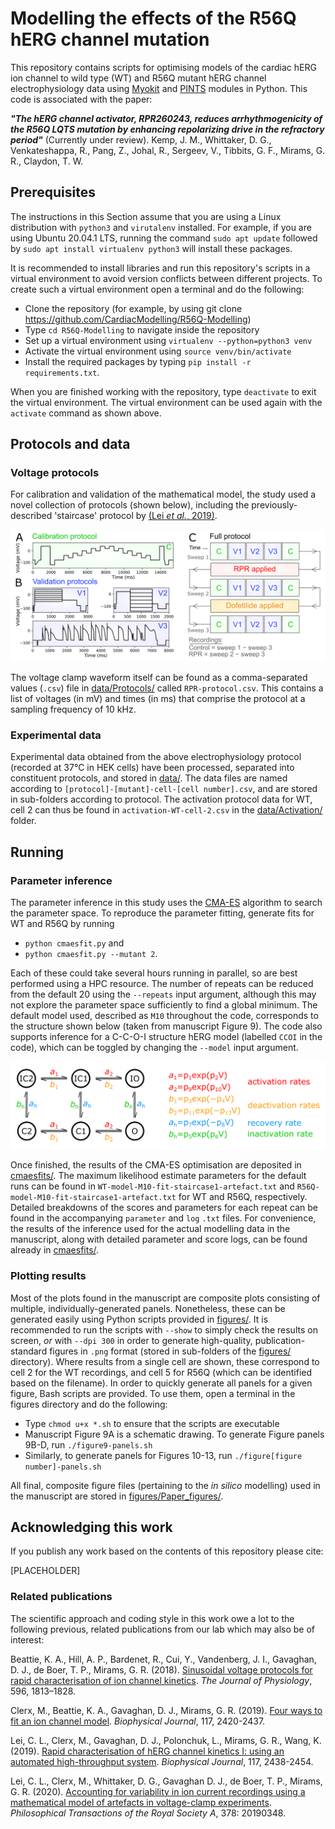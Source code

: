 # Modelling the effects of the R56Q hERG channel mutation

This repository contains scripts for optimising models of the cardiac hERG ion channel to wild type (WT) and R56Q mutant hERG channel electrophysiology data using [Myokit](http://myokit.org) and [PINTS](https://github.com/pints-team/pints) modules in Python.
This code is associated with the paper:

***"The hERG channel activator, RPR260243, reduces arrhythmogenicity of the R56Q LQTS mutation by enhancing repolarizing drive in the refractory period"*** (Currently under review). Kemp, J. M., Whittaker, D. G., Venkateshappa, R., Pang, Z., Johal, R., Sergeev, V., Tibbits, G. F., Mirams, G. R., Claydon, T. W.

## Prerequisites
The instructions in this Section assume that you are using a Linux distribution
with `python3` and `virutalenv` installed. For example, if you are using Ubuntu
20.04.1 LTS, running the command ```sudo apt update``` followed by ```sudo apt
install virtualenv python3``` will install these packages.

It is recommended to install libraries and run this repository's scripts in a virtual environment to avoid version conflicts between different projects. To create such a virtual environment open a terminal and do the following:
- Clone the repository (for example, by using git clone https://github.com/CardiacModelling/R56Q-Modelling)
- Type `cd R56Q-Modelling` to navigate inside the repository
- Set up a virtual environment using `virtualenv --python=python3 venv`
- Activate the virtual environment using `source venv/bin/activate`
- Install the required packages by typing `pip install -r requirements.txt`.

When you are finished working with the repository, type `deactivate` to exit the
virtual environment. The virtual environment can be used again with the
`activate` command as shown above.

## Protocols and data

### Voltage protocols

For calibration and validation of the mathematical model, the study used a novel collection of protocols (shown below), including the previously-described 'staircase' protocol by [(Lei _et al._, 2019)](https://www.sciencedirect.com/science/article/pii/S0006349519305971).

<img src="https://github.com/CardiacModelling/R56Q-modelling/blob/main/figures/Paper_figures/full-protocol.png">

The voltage clamp waveform itself can be found as a comma-separated values
(`.csv`) file in
[data/Protocols/](https://github.com/CardiacModelling/R56Q-modelling/tree/main/data/Protocols)
called `RPR-protocol.csv`. This contains a list of voltages (in mV) and times
(in ms) that comprise the protocol at a sampling frequency of 10 kHz.

### Experimental data

Experimental data obtained from the above electrophysiology protocol (recorded at 37°C in HEK cells) have been processed, separated into constituent protocols, and stored in [data/](https://github.com/CardiacModelling/R56Q-modelling/tree/main/data). The data files are named according to `[protocol]-[mutant]-cell-[cell number].csv`, and are stored in sub-folders according to protocol. The activation protocol data for WT, cell 2 can thus be found in `activation-WT-cell-2.csv` in the [data/Activation/](https://github.com/CardiacModelling/R56Q-modelling/blob/main/data/Activation) folder.

## Running

### Parameter inference

The parameter inference in this study uses the [CMA-ES](https://www.mitpressjournals.org/doi/abs/10.1162/106365603321828970) algorithm to search the parameter space. To reproduce the parameter fitting, generate fits for WT and R56Q by running
- `python cmaesfit.py` and
- `python cmaesfit.py --mutant 2`.

Each of these could take several hours running in parallel, so are best performed using a HPC resource. The number of repeats can be reduced from the default 20 using the `--repeats` input argument, although this may not explore the parameter space sufficiently to find a global minimum. The default model used, described as `M10` throughout the code, corresponds to the structure shown below (taken from manuscript Figure 9). The code also supports inference for a C-C-O-I structure hERG model (labelled `CCOI` in the code), which can be toggled by changing the `--model` input argument.

<img src="https://github.com/CardiacModelling/R56Q-modelling/blob/main/figures/Paper_figures/markov-chain.png">

Once finished, the results of the CMA-ES optimisation are deposited in [cmaesfits/](https://github.com/CardiacModelling/R56Q-modelling/tree/main/cmaesfits). The maximum likelihood estimate parameters for the default runs can be found in `WT-model-M10-fit-staircase1-artefact.txt` and `R56Q-model-M10-fit-staircase1-artefact.txt` for WT and R56Q, respectively. Detailed breakdowns of the scores and parameters for each repeat can be found in the accompanying `parameter` and `log` `.txt` files. For convenience, the results of the inference used for the actual modelling data in the manuscript, along with detailed parameter and score logs, can be found already in [cmaesfits/](https://github.com/CardiacModelling/R56Q-modelling/tree/main/cmaesfits).

### Plotting results

Most of the plots found in the manuscript are composite plots consisting of multiple, individually-generated panels. Nonetheless, these can be generated easily using Python scripts provided in [figures/](https://github.com/CardiacModelling/R56Q-modelling/tree/main/figures). It is recommended to run the scripts with `--show` to simply check the results on screen, _or_ with `--dpi 300` in order to generate high-quality, publication-standard figures in `.png` format (stored in sub-folders of the [figures/](https://github.com/CardiacModelling/R56Q-modelling/tree/main/figures) directory). Where results from a single cell are shown, these correspond to cell 2 for the WT recordings, and cell 5 for R56Q (which can be identified based on the filename). In order to quickly generate all panels for a given figure, Bash scripts are provided. To use them, open a terminal in the figures directory and do the following:

- Type `chmod u+x *.sh` to ensure that the scripts are executable
- Manuscript Figure 9A is a schematic drawing. To generate Figure panels 9B-D, run `./figure9-panels.sh`
- Similarly, to generate panels for Figures 10-13, run `./figure[figure number]-panels.sh`

All final, composite figure files (pertaining to the _in silico_ modelling) used in the manuscript are stored in [figures/Paper_figures/](https://github.com/CardiacModelling/R56Q-modelling/tree/main/figures/Paper_figures).

## Acknowledging this work

If you publish any work based on the contents of this repository please cite:

[PLACEHOLDER]

### Related publications

The scientific approach and coding style in this work owe a lot to the following previous, related publications from our lab which may also be of interest:

Beattie, K. A., Hill, A. P., Bardenet, R., Cui, Y., Vandenberg, J. I., Gavaghan, D. J., de Boer, T. P., Mirams, G. R.
(2018).
[Sinusoidal voltage protocols for rapid characterisation of ion channel kinetics](https://doi.org/10.1113/JP275733).
_The Journal of Physiology_, 596, 1813–1828.

Clerx, M., Beattie, K. A., Gavaghan, D. J., Mirams, G. R.
(2019).
[Four ways to fit an ion channel model](https://doi.org/10.1016/j.bpj.2019.08.001).
_Biophysical Journal_, 117, 2420-2437.

Lei, C. L., Clerx, M., Gavaghan, D. J., Polonchuk, L., Mirams, G. R., Wang, K.
(2019).
[Rapid characterisation of hERG channel kinetics I: using an automated high-throughput system](https://doi.org/10.1016/j.bpj.2019.07.029).
_Biophysical Journal_, 117, 2438-2454.

Lei, C. L., Clerx, M., Whittaker, D. G., Gavaghan D. J., de Boer, T. P., Mirams, G. R.
(2020).
[Accounting for variability in ion current recordings using a mathematical model of artefacts in voltage-clamp experiments](https://doi.org/10.1098/rsta.2019.0348).
_Philosophical Transactions of the Royal Society A_, 378: 20190348.
